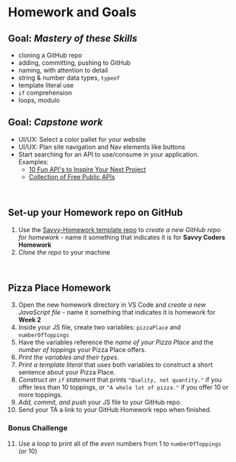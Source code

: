 # Homework and Goals

## Goal: _Mastery of these Skills_

- cloning a GitHub repo
- adding, committing, pushing to GitHub
- naming, with attention to detail
- string & number data types, `typeof`
- template literal use
- `if` comprehension
- loops, modulo

## Goal: _Capstone work_

- UI/UX: Select a color pallet for your website
- UI/UX: Plan site navigation and Nav elements like buttons
- Start searching for an API to use/consume in your application. Examples:
  - [10 Fun API's to Inspire Your Next Project](https://dev.to/nialljoemaher/10-fun-api-s-to-inspire-your-next-project-3224)
  - [Collection of Free Public APIs](https://github.com/public-apis/public-apis#public-apis--)

<br>

## Set-up your Homework repo on GitHub

1. Use the [Savvy-Homework template repo](https://github.com/savvy-coders/savvy-homework) to _create a new GitHub repo for homework_ - name it something that indicates it is for **Savvy Coders Homework**
2. _Clone the repo_ to your machine

<br>

## Pizza Place Homework

3. Open the new homework directory in VS Code and _create a new JavaScript file_ - name it something that indicates it is homework for **Week 2**
4. Inside your JS file, create two variables: `pizzaPlace` and `numberOfToppings`
5. Have the variables reference the _name of your Pizza Place_ and the _number of toppings_ your Pizza Place offers.
6. _Print the variables and their types_.
7. _Print a template literal_ that uses both variables to construct a short sentence about your Pizza Place.
8. _Construct an `if` statement_ that prints `"Quality, not quantity."` if you offer less than 10 toppings, or `"A whole lot of pizza."` if you offer 10 or more toppings.
9. _Add, commit, and push_ your JS file to your GitHub repo.
10. Send your TA a link to your GitHub Homework repo when finished.

### Bonus Challenge

11. Use a _loop_ to print all of the _even_ numbers from 1 to `numberOfToppings` (or 10)
